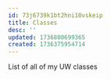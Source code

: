 ```yaml
---
id: 73j6739k1bt2hni10vskeip
title: Classes
desc: ''
updated: 1736800699365
created: 1736375954714
---
```

List of all of my UW classes
